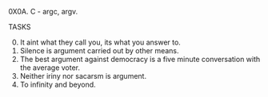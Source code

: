 0X0A. C - argc, argv.

TASKS

0. It aint what they call you, its what you answer to.
1. Silence is argument carried out by other means.
2. The best argument against democracy is a five minute conversation with the average voter.
3. Neither iriny nor sacarsm is argument.
4. To infinity and beyond.
